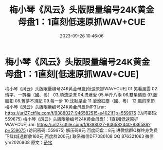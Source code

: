 ﻿---
title: 梅小琴《风云》头版限量编号24K黄金母盘1：1直刻低速原抓WAV+CUE
date: 2023-09-26 10:46:06
categories: WAV车载音乐、镜像
tags: 华语中文
---
# 梅小琴《风云》头版限量编号24K黄金母盘1：1直刻[低速原抓WAV+CUE]

梅小琴《风云》头版限量编号24K黄金母盘[低速原抓WAV+CUE]
01.笑看風雲
02.情字、一剪梅（國、粵）
03.順流逆流
04.憑著愛
05.半斤八兩
06.雙星情歌
07.胭脂扣
08.舊夢不須記
09.每一步
10.沈默是金
11.滾滾紅塵（國、粵）
12.風的季節
梅小琴《风云》头版限量编号24K黄金母盘[MP3].rar: https://url27.ctfile.com/f/9388027-946582515-e4021f?p=559675
(访问密码: 559675)
梅小琴《风云》头版限量编号24K黄金母盘1：1直刻[低速原抓WAV+CUE].rar: https://url27.ctfile.com/f/9388027-946582440-836586?p=559675
(访问密码: 559675)
解压码8元
百度网盘：8元
进微信群Q群终身免费下载(城通群收160元,百度群200元)
联系微信DF7080108 QQ 876321063
微信ym2020808
原文：[链接](https://blog.sina.com.cn/s/blog_1647c7e76010313jb.html)